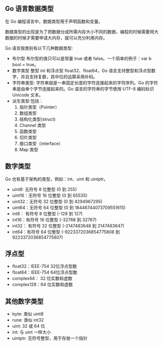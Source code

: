 ## Go 语言数据类型

在 Go 编程语言中，数据类型用于声明函数和变量。

数据类型的出现是为了把数据分成所需内存大小不同的数据，编程的时候需要用大数据的时候才需要申请大内存，就可以充分利用内存。

Go 语言按类别有以下几种数据类型:
- 布尔型 布尔型的值只可以是常量 true 或者 false。一个简单的例子：var b bool = true。
- 数字类型 整型 int 和浮点型 float32、float64，Go 语言支持整型和浮点型数字，并且支持复数，其中位的运算采用补码。
- 字符串类型: 字符串就是一串固定长度的字符连接起来的字符序列。Go 的字符串是由单个字节连接起来的。Go 语言的字符串的字节使用 UTF-8 编码标识 Unicode 文本。
- 派生类型:包括：
    1.  指针类型（Pointer）
  2. 数组类型
  3. 结构化类型(struct)
  4.  Channel 类型
  5. 函数类型
  6. 切片类型
  7. 接口类型（interface）
  8. Map 类型

## 数字类型
Go 也有基于架构的类型，例如：int、uint 和 uintptr。

- uint8: 无符号 8 位整型 (0 到 255)
- uint16：无符号 16 位整型 (0 到 65535)
- uint32：无符号 32 位整型 (0 到 4294967295)
- uint64：无符号 64 位整型 (0 到 18446744073709551615)
- int8： 有符号 8 位整型 (-128 到 127)
- int16：有符号 16 位整型 (-32768 到 32767)
- int32： 有符号 32 位整型 (-2147483648 到 2147483647)
- int64：有符号 64 位整型 (-9223372036854775808 到 9223372036854775807)

## 浮点型

- float32：IEEE-754 32位浮点型数
- float64：IEEE-754 64位浮点型数
- complex64： 32 位实数和虚数
- complex128：64 位实数和虚数

## 其他数字类型

- byte: 类似 uint8
- rune: 类似 int32
- uint: 32 或 64 位
- int: 与 uint 一样大小
- uintptr: 无符号整型，用于存放一个指针